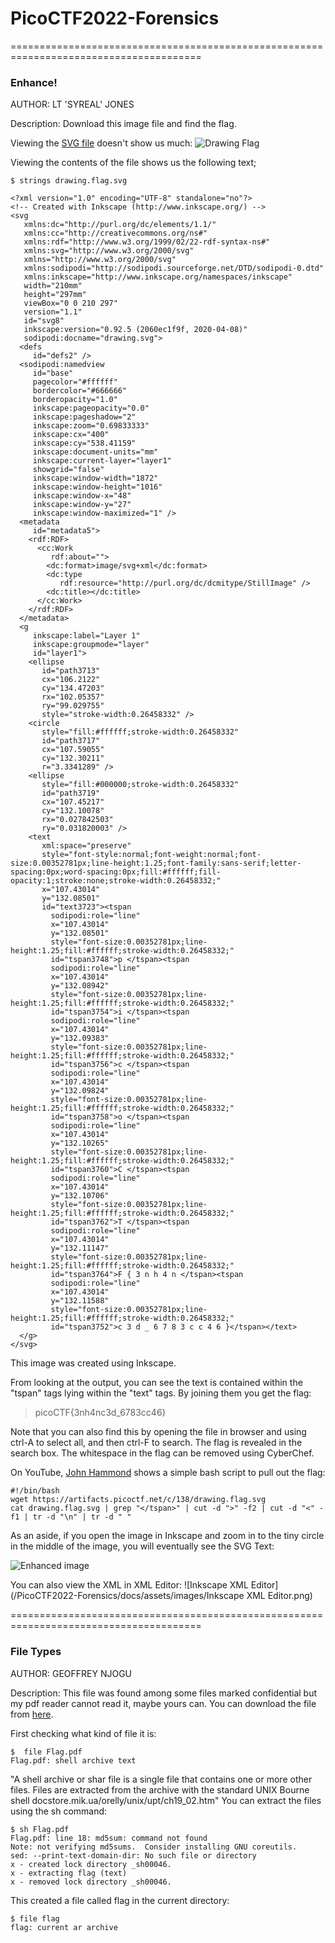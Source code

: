 # PicoCTF2022-Forensics
=======================================================================================
### Enhance!
AUTHOR: LT 'SYREAL' JONES

Description:
Download this image file and find the flag.

Viewing the [SVG file](https://www.lifewire.com/svg-file-4120603) doesn't show us much:
![Drawing Flag](/PicoCTF2022-Forensics/docs/assets/images/drawing.flag.svg)

Viewing the contents of the file shows us the following text;

```$ strings drawing.flag.svg```


```
<?xml version="1.0" encoding="UTF-8" standalone="no"?>
<!-- Created with Inkscape (http://www.inkscape.org/) -->
<svg
   xmlns:dc="http://purl.org/dc/elements/1.1/"
   xmlns:cc="http://creativecommons.org/ns#"
   xmlns:rdf="http://www.w3.org/1999/02/22-rdf-syntax-ns#"
   xmlns:svg="http://www.w3.org/2000/svg"
   xmlns="http://www.w3.org/2000/svg"
   xmlns:sodipodi="http://sodipodi.sourceforge.net/DTD/sodipodi-0.dtd"
   xmlns:inkscape="http://www.inkscape.org/namespaces/inkscape"
   width="210mm"
   height="297mm"
   viewBox="0 0 210 297"
   version="1.1"
   id="svg8"
   inkscape:version="0.92.5 (2060ec1f9f, 2020-04-08)"
   sodipodi:docname="drawing.svg">
  <defs
     id="defs2" />
  <sodipodi:namedview
     id="base"
     pagecolor="#ffffff"
     bordercolor="#666666"
     borderopacity="1.0"
     inkscape:pageopacity="0.0"
     inkscape:pageshadow="2"
     inkscape:zoom="0.69833333"
     inkscape:cx="400"
     inkscape:cy="538.41159"
     inkscape:document-units="mm"
     inkscape:current-layer="layer1"
     showgrid="false"
     inkscape:window-width="1872"
     inkscape:window-height="1016"
     inkscape:window-x="48"
     inkscape:window-y="27"
     inkscape:window-maximized="1" />
  <metadata
     id="metadata5">
    <rdf:RDF>
      <cc:Work
         rdf:about="">
        <dc:format>image/svg+xml</dc:format>
        <dc:type
           rdf:resource="http://purl.org/dc/dcmitype/StillImage" />
        <dc:title></dc:title>
      </cc:Work>
    </rdf:RDF>
  </metadata>
  <g
     inkscape:label="Layer 1"
     inkscape:groupmode="layer"
     id="layer1">
    <ellipse
       id="path3713"
       cx="106.2122"
       cy="134.47203"
       rx="102.05357"
       ry="99.029755"
       style="stroke-width:0.26458332" />
    <circle
       style="fill:#ffffff;stroke-width:0.26458332"
       id="path3717"
       cx="107.59055"
       cy="132.30211"
       r="3.3341289" />
    <ellipse
       style="fill:#000000;stroke-width:0.26458332"
       id="path3719"
       cx="107.45217"
       cy="132.10078"
       rx="0.027842503"
       ry="0.031820003" />
    <text
       xml:space="preserve"
       style="font-style:normal;font-weight:normal;font-size:0.00352781px;line-height:1.25;font-family:sans-serif;letter-spacing:0px;word-spacing:0px;fill:#ffffff;fill-opacity:1;stroke:none;stroke-width:0.26458332;"
       x="107.43014"
       y="132.08501"
       id="text3723"><tspan
         sodipodi:role="line"
         x="107.43014"
         y="132.08501"
         style="font-size:0.00352781px;line-height:1.25;fill:#ffffff;stroke-width:0.26458332;"
         id="tspan3748">p </tspan><tspan
         sodipodi:role="line"
         x="107.43014"
         y="132.08942"
         style="font-size:0.00352781px;line-height:1.25;fill:#ffffff;stroke-width:0.26458332;"
         id="tspan3754">i </tspan><tspan
         sodipodi:role="line"
         x="107.43014"
         y="132.09383"
         style="font-size:0.00352781px;line-height:1.25;fill:#ffffff;stroke-width:0.26458332;"
         id="tspan3756">c </tspan><tspan
         sodipodi:role="line"
         x="107.43014"
         y="132.09824"
         style="font-size:0.00352781px;line-height:1.25;fill:#ffffff;stroke-width:0.26458332;"
         id="tspan3758">o </tspan><tspan
         sodipodi:role="line"
         x="107.43014"
         y="132.10265"
         style="font-size:0.00352781px;line-height:1.25;fill:#ffffff;stroke-width:0.26458332;"
         id="tspan3760">C </tspan><tspan
         sodipodi:role="line"
         x="107.43014"
         y="132.10706"
         style="font-size:0.00352781px;line-height:1.25;fill:#ffffff;stroke-width:0.26458332;"
         id="tspan3762">T </tspan><tspan
         sodipodi:role="line"
         x="107.43014"
         y="132.11147"
         style="font-size:0.00352781px;line-height:1.25;fill:#ffffff;stroke-width:0.26458332;"
         id="tspan3764">F { 3 n h 4 n </tspan><tspan
         sodipodi:role="line"
         x="107.43014"
         y="132.11588"
         style="font-size:0.00352781px;line-height:1.25;fill:#ffffff;stroke-width:0.26458332;"
         id="tspan3752">c 3 d _ 6 7 8 3 c c 4 6 }</tspan></text>
  </g>
</svg>
```

This image was created using Inkscape.

From looking at the output, you can see the text is contained within the "tspan" tags lying within the "text" tags. By joining them you get the flag:
> picoCTF{3nh4nc3d_6783cc46}

Note that you can also find this by opening the file in browser and using ctrl-A to select all, and then ctrl-F to search. The flag is revealed in the search box. The whitespace in the flag can be removed using CyberChef.

On YouTube, [John Hammond](https://www.youtube.com/watch?v=dbKwngknixo) shows a simple bash script to pull out the flag:
```
#!/bin/bash
wget https://artifacts.picoctf.net/c/138/drawing.flag.svg
cat drawing.flag.svg | grep "</tspan>" | cut -d ">" -f2 | cut -d "<" -f1 | tr -d "\n" | tr -d " "
```

As an aside, if you open the image in Inkscape and zoom in to the tiny circle in the middle of the image, you will eventually see the SVG Text:

![Enhanced image](/PicoCTF2022-Forensics/docs/assets/images/enhance_zoomedin.png)

You can also view the XML in XML Editor:
![Inkscape XML Editor](/PicoCTF2022-Forensics/docs/assets/images/Inkscape XML Editor.png)



=======================================================================================
### File Types

AUTHOR: GEOFFREY NJOGU

Description:
This file was found among some files marked confidential but my pdf reader cannot read it, maybe yours can.
You can download the file from [here](https://artifacts.picoctf.net/c/325/Flag.pdf).

First checking what kind of file it is: 
```
$  file Flag.pdf 
Flag.pdf: shell archive text
```
"A shell archive or shar file is a single file that contains one or more other files. Files are extracted from the archive with the standard UNIX Bourne shell docstore.mik.ua/orelly/unix/upt/ch19_02.htm"
You can extract the files using the sh command: 
```
$ sh Flag.pdf 
Flag.pdf: line 18: md5sum: command not found
Note: not verifying md5sums.  Consider installing GNU coreutils.
sed: --print-text-domain-dir: No such file or directory
x - created lock directory _sh00046.
x - extracting flag (text)
x - removed lock directory _sh00046.
```
This created a file called flag in the current directory:
```
$ file flag
flag: current ar archive
```
